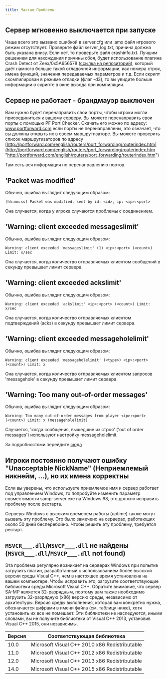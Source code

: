 ```yaml
---
title: Частые Проблемы
---
```


## Сервер мгновенно выключается при запуске

Чаще всего это вызвано ошибкой в server.cfg или .amx файл игрового режим отсутствует. Проверьте файл server_log.txt, причина должна быть указана внизу. Если нет, то проверьте файл crashinfo.txt. Лучшим решением для нахождения причины сбоя, будет использование плагина Crash Detect от Zeex/0x5A656578 ([ссылка на репозиторий](https://github.com/Zeex/samp-plugin-crashdetect)), который даёт намного больше такой отладочной информации, как номера строк, имена функций, значения передаваемых параметров и т.д. Если скрипт скомпилирован в режиме отладки (флаг -d3), то вы увидите больше информации о скрипте в окне вывода при компиляции.

## Сервер не работает - брандмауэр выключен

Вам нужно будет перенаправить свои порты, чтобы игроки могли присоединиться к вашему серверу. Вы можете перенаправить свои порты с помощью PF Port Checker. Скачать его можно по адресу: www.portforward.com если порты не перенаправлены, это означает, что вы должны открыть их в своем маршрутизаторе. Вы можете проверить список маршрутизаторов по адресу [http://portforward.com/english/routers/port_forwarding/routerindex.htm](http://portforward.com/english/routers/port_forwarding/routerindex.htm "http://portforward.com/english/routers/port_forwarding/routerindex.htm")

Там есть вся информация по перенаправлению портов.

## 'Packet was modified'

Обычно, ошибка выглядит следующим образом:

```
[hh:mm:ss] Packet was modified, sent by id: <id>, ip: <ip>:<port>
```

Она случается, когда у игрока случаются проблемы с соединением.

## 'Warning: client exceeded messageslimit'

Обычно, ошибка выглядит следующим образом:

```
Warning: client exceeded 'messageslimit' (1) <ip>:<port> (<count>) Limit: x/sec
```

Она случается, когда количество отправляемых клиентом сообщений в секунду превышает лимит сервера.

## 'Warning: client exceeded ackslimit'

Обычно, ошибка выглядит следующим образом:

```
Warning: client exceeded 'ackslimit' <ip>:<port> (<count>) Limit: x/sec
```

Она случается, когда количество отправляемых клиентом подтверждений (acks) в секунду превышает лимит сервера.

## 'Warning: client exceeded messageholelimit'

Обычно, ошибка выглядит следующим образом:

```
Warning: client exceeded 'messageholelimit' (<type>) <ip>:<port> (<count>) Limit: x
```

Она случается, когда количество отправляемых клиентом запросов 'messagehole' в секунду превышает лимит сервера.

## 'Warning: Too many out-of-order messages'

Обычно, ошибка выглядит следующим образом:

```
Warning: Too many out-of-order messages from player <ip>:<port> (<count>) Limit: x (messageholelimit)
```

Случается, 'когда сообщения, вышедшие из строя' ('out of order messages') используют настройку messageholelimit.

За подробностями перейдите [сюда](http://wiki.sa-mp.com/wiki/Controlling_Your_Server#RCON_Commands)

## Игроки постоянно получают ошибку "Unacceptable NickName" (Неприемлемый никнейм, ...), но их имена корректны

Если вы уверены, что используете приемлемое имя и сервер работает под управлением Windows, то попробуйте изменить параметр совместимости samp-server.exe на Windows 98, это должно исправить проблему после рестарта.

Серверы Windows с высоким временем работы (uptime) также могут вызвать эту проблему. Это было замечено на серверах, работающих около 50 дней бесперебойно. Чтобы решить эту проблему, требуется рестарт.

## `MSVCR___.dll`/`MSVCP___.dll` не найдены (`MSVCR___.dll`/`MSVCP___.dll` not found)

Эта проблема регулярно возникает на серверах Windows при попытке загрузить плагин, разработанный с использованием более высокой версии среды Visual C++, чем в настоящее время установлена на вашем компьютере. Чтобы исправить это, загрузите соответствующие библиотеки среды Microsoft Visual C++. Обратите внимание, что сервер SA-MP является 32-разрядным, поэтому вам также необходимо загрузить 32-разрядную (x86) версию среды, независимо от архитектуры. Версия среды выполнения, которая вам конкретно нужна, обозначается цифрами в имени файла (см. таблицу ниже), хотя установить их все не помешает. Эти библиотеки не наследуются, иными словами, вы не получите библиотеки от Visual C++ 2013, установив Visual C++ 2015, они независимы.

| Версия | Соответствующая библиотека                                       |
| -------------- | --------------------------------------------- |
| 10.0           | Microsoft Visual C++ 2010 x86 Redistributable |
| 11.0           | Microsoft Visual C++ 2012 x86 Redistributable |
| 12.0           | Microsoft Visual C++ 2013 x86 Redistributable |
| 14.0           | Microsoft Visual C++ 2015 x86 Redistributable |
